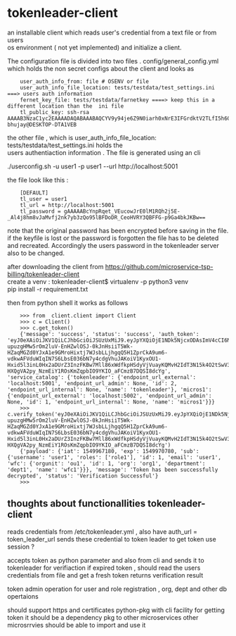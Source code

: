 # tokenleader-client

an installable client which reads user's credential from a text file  or from users   
os environment ( not yet implemented) and initialize a client. 

The configuration file is divided into two files . 
config/general_config.yml which holds the non secret configs  about the client and looks as

		user_auth_info_from: file # OSENV or file  
		user_auth_info_file_location: tests/testdata/test_settings.ini ===> users auth information  
		fernet_key_file: tests/testdata/farnetkey ====> keep this in a different location than the  ini file  
		tl_public_key: ssh-rsa AAAAB3NzaC1yc2EAAAADAQABAAABAQCYV9y94je6Z9N0iarh0xNrE3IFGrdktV2TLfI5h60hfd9yO7L9BZtd94/r2L6VGFSwT/dhBR//CwkIuue3RW23nbm2OIYsmsijBSHtm1/2tw/0g0UbbneM9vFt9ciCjdq3W4VY8I6iQ7s7v98qrtRxhqLc/rH2MmfERhQaMQPaSnMaB59R46xCtCnsJ+OoZs5XhGOJXJz8YKuCw4gUs4soRMb7+k7F4wADseoYuwtVLoEmSC+ikbmPZNWOY18HxNrSVJOvMH2sCoewY6/GgS/5s1zlWBwV/F0UvmKoCTf0KcNHcdzXbeDU9/PkGU/uItRYVfXIWYJVQZBveu7BYJDR bhujay@DESKTOP-DTA1VEB

the other file , which is user_auth_info_file_location: tests/testdata/test_settings.ini   holds the   
users authentiaction information . The file is generated using  an cli   

./userconfig.sh  -u user1 -p user1 --url http://localhost:5001    

the file  look like this :    

		[DEFAULT]  
		tl_user = user1  
		tl_url = http://localhost:5001  
		tl_password = gAAAAABcYnpRqet_VEucowJrE0lM1RQh2j5E-_Al4j8hm8vJaMvfj2nk7yb3zQo95lBFDoDR_CeoHVRY3QBFFG-p9Ga4bkJKBw==

note that the  original password has been encrypted before  saving in the file. if the keyfile is lost or the 
password is forgotten   the  file has to be deleted and recreated. Accordingly the users password in the 
tokenleader server also to be changed.

after downloading the client from  https://github.com/microservice-tsp-billing/tokenleader-client  
create a venv :   tokenleader-client$ virtualenv -p python3 venv   
pip install -r requirement.txt 

then from python shell it works as follows  

		>>> from  client.client import Client  
		>>> c = Client()
		>>> c.get_token()
		{'message': 'success', 'status': 'success', 'auth_token': 'eyJ0eXAiOiJKV1QiLCJhbGciOiJSUzUxMiJ9.eyJpYXQiOjE1NDk5NjcxODAsImV4cCI6MTU0OTk3MDc4MCwic3ViIjp7IndmYyI6eyJvcmd1bml0Ijoib3UxIiwibmFtZSI6IndmYzEiLCJkZXBhcnRtZW50IjoiZGVwdDEiLCJpZCI6MSwib3JnIjoib3JnMSJ9LCJlbWFpbCI6InVzZXIxIiwiaWQiOjEsInVzZXJuYW1lIjoidXNlcjEiLCJyb2xlcyI6WyJyb2xlMSJdfX0.gzW0GlgR9qiNLZbR-upuzgHMw5rOm2luV-EnHZwlOSJ-0kJnHsiiT5Wk-HZaqMGZd0YJxA1e9GMroHixtj7WJsbLLjhgqQ5H1ZprCkA9um6-vdkwAFVduWIqIN7S6LbsE036bN7y4cdgVhuJAKoiV1KyxOU1-Hxid5l3inL0Hx2aDUrZ3InzFKBw7Mll86xWdfkpHSdyVjVuayKQMvH2IdT3N15k4O2tSwV3t6UhG6MO0ngHFt3LFR471QWGzJ8UyRzqyqbheuk5vwPk684MfRclCtKx33LWAMf-HXQgVA2py_NzmEiY1ROsKmZqpbIO9YKIO_aFCmzB7DQSI8dcYg', 'service_catalog': {'tokenleader': {'endpoint_url_external': 'localhost:5001', 'endpoint_url_admin': None, 'id': 2, 'endpoint_url_internal': None, 'name': 'tokenleader'}, 'micros1': {'endpoint_url_external': 'localhost:5002', 'endpoint_url_admin': None, 'id': 1, 'endpoint_url_internal': None, 'name': 'micros1'}}}
		>>> c.verify_token('eyJ0eXAiOiJKV1QiLCJhbGciOiJSUzUxMiJ9.eyJpYXQiOjE1NDk5NjcxODAsImV4cCI6MTU0OTk3MDc4MCwic3ViIjp7IndmYyI6eyJvcmd1bml0Ijoib3UxIiwibmFtZSI6IndmYzEiLCJkZXBhcnRtZW50IjoiZGVwdDEiLCJpZCI6MSwib3JnIjoib3JnMSJ9LCJlbWFpbCI6InVzZXIxIiwiaWQiOjEsInVzZXJuYW1lIjoidXNlcjEiLCJyb2xlcyI6WyJyb2xlMSJdfX0.gzW0GlgR9qiNLZbR-upuzgHMw5rOm2luV-EnHZwlOSJ-0kJnHsiiT5Wk-HZaqMGZd0YJxA1e9GMroHixtj7WJsbLLjhgqQ5H1ZprCkA9um6-vdkwAFVduWIqIN7S6LbsE036bN7y4cdgVhuJAKoiV1KyxOU1-Hxid5l3inL0Hx2aDUrZ3InzFKBw7Mll86xWdfkpHSdyVjVuayKQMvH2IdT3N15k4O2tSwV3t6UhG6MO0ngHFt3LFR471QWGzJ8UyRzqyqbheuk5vwPk684MfRclCtKx33LWAMf-HXQgVA2py_NzmEiY1ROsKmZqpbIO9YKIO_aFCmzB7DQSI8dcYg')
		{'payload': {'iat': 1549967180, 'exp': 1549970780, 'sub': {'username': 'user1', 'roles': ['role1'], 'id': 1, 'email': 'user1', 'wfc': {'orgunit': 'ou1', 'id': 1, 'org': 'org1', 'department': 'dept1', 'name': 'wfc1'}}}, 'message': 'Token has been successfully decrypted', 'status': 'Verification Successful'}
		>>>







thoughts about  functionallities
tokenleader-client
-----------------
reads credentials from  /etc/tokenleader.yml  , also have auth_url = token_leader_url 
sends these credential to token leader to get token
use session ?

accepts token as  python parameter and also from cli and sends it to tokenleader for verifiaction
if expired token , should read the users credentials from file and get a fresh token
returns verification result 

token admin operation for user and role registration , org, dept and other db opertaions

should support https and certificates
python-pkg with cli facility for getting token
it should be a dependency  pkg to other microservices
other microsrrvies should be able to import and use it 

